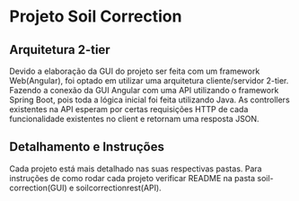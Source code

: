 # Projeto Soil Correction

## Arquitetura 2-tier

Devido a elaboração da GUI do projeto ser feita com um framework Web(Angular), foi optado em utilizar uma arquitetura cliente/servidor 2-tier. Fazendo a conexão da GUI Angular com uma API utilizando o framework Spring Boot, pois toda a lógica inicial foi feita utilizando Java.
As controllers existentes na API esperam por certas requisições HTTP de cada funcionalidade existentes no client e retornam uma resposta JSON.


## Detalhamento e Instruções

Cada projeto está mais detalhado nas suas respectivas pastas.
Para instruções de como rodar cada projeto verificar README na pasta soil-correction(GUI) e soilcorrectionrest(API).
